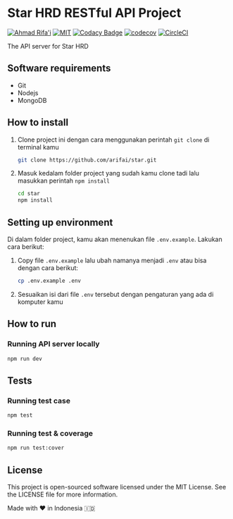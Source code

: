 # Star HRD RESTful API Project

[![Ahmad Rifa'i](https://img.shields.io/badge/author-%40arifai-blue)](https://github.com/arifai) [![MIT](https://img.shields.io/badge/license-MIT-orange)](https://github.com/arifai/star/blob/master/LICENSE) [![Codacy Badge](https://api.codacy.com/project/badge/Grade/757f2061d01843eea590274f04b8daf9)](https://app.codacy.com/manual/arifai/star?utm_source=github.com&utm_medium=referral&utm_content=arifai/star&utm_campaign=Badge_Grade_Dashboard) [![codecov](https://codecov.io/gh/arifai/star/branch/master/graph/badge.svg)](https://codecov.io/gh/arifai/star) [![CircleCI](https://circleci.com/gh/circleci/circleci-docs.svg?style=svg)](https://circleci.com/gh/arifai/star)

The API server for Star HRD

## Software requirements

  * Git
  * Nodejs
  * MongoDB

## How to install

 1. Clone project ini dengan cara menggunakan perintah `git clone` di terminal kamu

	```sh
	git clone https://github.com/arifai/star.git
	```
 2. Masuk kedalam folder project yang sudah kamu clone tadi lalu masukkan perintah `npm install`

    ```sh
    cd star
    npm install
    ```
## Setting up environment

Di dalam folder project, kamu akan menenukan file `.env.example`. Lakukan cara berikut:

 1. Copy file `.env.example` lalu ubah namanya menjadi `.env` atau bisa dengan cara berikut:
 
    ```sh
    cp .env.example .env
    ```
 2. Sesuaikan isi dari file `.env` tersebut dengan pengaturan yang ada di komputer kamu

## How to run

### Running API server locally

```sh
npm run dev
```
## Tests

### Running test case

```sh
npm test
```

### Running test & coverage
```sh
npm run test:cover
```

## License

This project is open-sourced software licensed under the MIT License. See the LICENSE file for more information.

Made with :hearts: in Indonesia :indonesia: 
